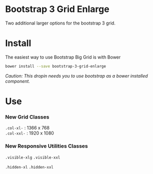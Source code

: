 Bootstrap 3 Grid Enlarge
==================

Two additional larger options for the bootstrap 3 grid.

Install
=====
The easiest way to use Bootstrap Big Grid is with Bower

```bash
bower install --save bootstrap-3-grid-enlarge
```

*Caution: This dropin needs you to use bootstrap as a bower installed component.*

Use
===========

### New Grid Classes
`.col-xl-`    : 1366 x 768  
`.col-xxl-`   : 1920 x 1080  

### New Responsive Utilities Classes
`.visible-xlg`
`.visible-xxl`
  
`.hidden-xl`
`.hidden-xxl`
